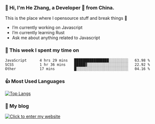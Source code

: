 ### 👋 Hi, I'm He Zhang, a Developer 🚀 from China.

This is the place where I opensource stuff and break things :rofl:

- I’m currently working on Javascript
- I’m currently learning Rust
- Ask me about anything related to Javascript

### 💪 This week I spent my time on 
<!--START_SECTION:waka-->

```text
JavaScript      4 hrs 29 mins   ████████████████░░░░░░░░░   63.98 %
SCSS            1 hr 36 mins    █████▓░░░░░░░░░░░░░░░░░░░   22.92 %
Other           17 mins         █░░░░░░░░░░░░░░░░░░░░░░░░   04.16 %
```

<!--END_SECTION:waka-->

### 👍 Most Used Languages
[![Top Langs](https://github-readme-stats.vercel.app/api/top-langs/?username=zhanghecool&layout=compact)](https://zhanghe.cool)

### 🌈 My blog 
[![Click to enter my website](https://cdn.jsdelivr.net/gh/zhanghecool/assets/images/gif/zhanghecools.gif)](https://zhanghe.cool)
